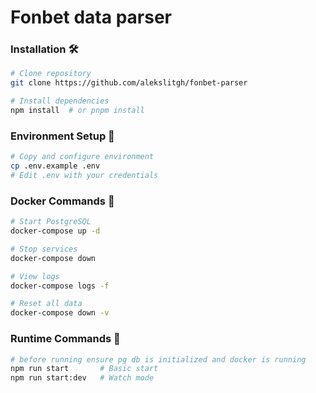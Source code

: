 # Fonbet data parser

### Installation 🛠️

```bash
# Clone repository
git clone https://github.com/alekslitgh/fonbet-parser

# Install dependencies
npm install  # or pnpm install
```

### Environment Setup 🔐

```bash
# Copy and configure environment
cp .env.example .env
# Edit .env with your credentials
```

### Docker Commands 🐳

```bash
# Start PostgreSQL
docker-compose up -d

# Stop services
docker-compose down

# View logs
docker-compose logs -f

# Reset all data
docker-compose down -v
```

### Runtime Commands 🏃

```bash
# before running ensure pg db is initialized and docker is running
npm run start       # Basic start
npm run start:dev   # Watch mode

```
